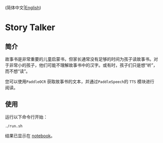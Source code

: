 
(简体中文|[English](./README.md))

# Story Talker

## 简介

故事书是非常重要的儿童启蒙书，但家长通常没有足够的时间为孩子读故事书。对于非常小的孩子，他们可能不理解故事书中的汉字。或有时，孩子们只是想“听”，而不想“读”。

您可以使用`PaddleOCR` 获取故事书的文本，并通过`PaddleSpeech`的 `TTS` 模块进行阅读。

## 使用

运行以下命令行开始：

```
./run.sh
```

结果已显示在 [notebook](https://github.com/PaddlePaddle/PaddleSpeech/blob/develop/docs/tutorial/tts/tts_tutorial.ipynb)。
